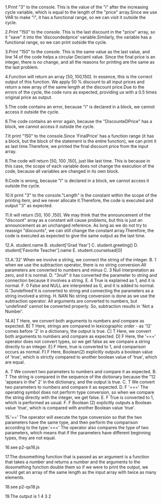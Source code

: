 1.Print "3" to the console. This is the value of the "i" after the increasing cycle variable, which is equal to the length of the "price" array.Since we use VAR to make "i", it has a functional range, so we can visit it outside the cycle.

2.Print "150" to the console. This is the last discount in the "price" array, so it "save" it into the 'discoundedprice' variable.Similarly, the variable has a functional range, so we can print outside the cycle.

3.Print "150" to the console. This is the same value as the last value, and line 14 of the code helps a circular Deciaml value. Since the final price is an integer, there is no change, and all the reasons for printing are the same as the last problem.

4.Function will return an array [50, 100,150]. In essence, this is the correct output of this function. We apply 50 % discount to all input prices and return a new array of the same length at the discount price.Due to the errors of the cycle, the code runs as expected, providing us with a 0.5 times original price as output.

5.The code contains an error, because "i" is declared in a block, we cannot access it outside the cycle.

6.The code contains an error again,  because the "DiscounteDPrice" has a block, we cannot access it outside the cycle.

7.It print "150" to the console.Since 'FinalPrice' has a function range (it has a block, but the block of the statement is the entire function), we can print it as last time.Therefore, we printed the final discount price from the input array.

8.The code will return [50, 100 ,150], just like last time. This is because in this case, the scope of each variable does not change the execution of the code, because all variables are changed in its own block.

9.Code is wrong, because "I" is declared in a block, we cannot access it outside the cycle.

10.It print "3" to the console."Length" is the constant within the scope of the printing item, and we never allocate it.Therefore, the code is executed and output "3" as expected.

11.It will return [50, 100 ,150]. We may think that the announcement of the "discount" array as a constant will cause problems, but this is just an announcement as an unchanged reference. As long as we do not try to reassign "discounts", we can still change the constant array.Therefore, the code is executed as expected to give the same output as the last time.

12.A. student.name 
   B. student['Grad Year'] 
   C. student.greeting() 
   D. student['Favorite Teacher'].name
   E. student.courseload[0]

13.A.'32' When we involve a string, we connect the string of the integer.
   B. 1 when we use the subtraction operator, there is no string conversion.All parameters are converted to numbers and minus 
   C. 3 Null interpretation as zero, and it is normal.
   D. "3null" it has converted the parameter to string and connection because it involves a string.
   E. 4 True is explained as 1, and it is normal.
   F. 0 False and NULL are interpreted as 0, and it is added to normal.
   G.'3undefined'it is converted to string and connecting the parameters as a string involved a string.
   H. NAN No string conversion is done as we use the subtraction operator. All arguments are converted to numbers, but 'undefined' cannot be converted properly. So, subtraction results in 'Not a Number'.

14.A] T Here, we convert both arguments to numbers and compare as expected.
   B] T Here, strings are compared in lexicographic order - as '12' comes before '2' in a dictionary, the output is true.
   C] T Here, we convert both arguments to numbers and compare as expected.
   D] F Here, the '===' operator does not convert types, so we get false as we compare a string directly to an integer.
   E] F Here, true is converted to 1, and comparison occurs as normal.
   F] F Here, Boolean(2) explicitly outputs a boolean value of 'true', which is strictly compared to another boolean value of 'true', which are equal.

   A. T We convert two parameters to numbers and compare it as expected.
   B. T The string is compared in the sequence of the dictionary because the "12 'appears in the" 2' in the dictionary, and the output is true.
   C. T We convert two parameters to numbers and compare it as expected.
   D. F '===' The operating symbol does not perform type conversion, so when we compare the string directly with the integer, we get false.
   E. F True is converted to 1, which is performed as usual.
   F. F Boolean (2) explicitly outputs a Boolean value 'true', which is compared with another Boolean value 'true'.

15.'==' The operator will execute the type conversion so that the two parameters have the same type, and then perform the comparison according to the type.'===' The operator also compares the type of two parameters, which means that if the parameters have different beginning types, they are not equal.

16.see p2-qs16.js

17.The dosomething function that is passed as an argument is a function that takes a number and returns a number and the arguments to the dosomething function double them so if we were to print the output, we would get an array of the same length as the input array with twice as many elements.

18.see p2-qs18.js

19.The output is 1 4 3 2
